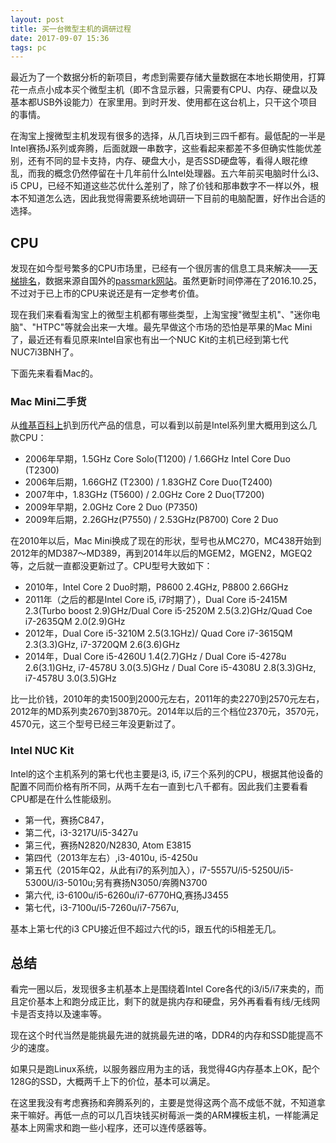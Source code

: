 ```yaml
---
layout: post
title: 买一台微型主机的调研过程
date: 2017-09-07 15:36
tags: pc
---
```


最近为了一个数据分析的新项目，考虑到需要存储大量数据在本地长期使用，打算花一点点小成本买个微型主机（即不含显示器，只需要有CPU、内存、硬盘以及基本都USB外设能力）在家里用。到时开发、使用都在这台机上，只干这个项目的事情。

在淘宝上搜微型主机发现有很多的选择，从几百块到三四千都有。最低配的一半是Intel赛扬J系列或奔腾，后面就跟一串数字，这些看起来都差不多但确实性能优差别，还有不同的显卡支持，内存、硬盘大小，是否SSD硬盘等，看得人眼花缭乱，而我的概念仍然停留在十几年前什么Intel处理器。五六年前买电脑时什么i3、i5 CPU，已经不知道这些芯优什么差别了，除了价钱和那串数字不一样以外，根本不知道怎么选，因此我觉得需要系统地调研一下目前的电脑配置，好作出合适的选择。

## CPU

发现在如今型号繁多的CPU市场里，已经有一个很厉害的信息工具来解决——[天梯排名](http://itianti.sinaapp.com/index.php)，数据来源自国外的[passmark网站](https://www.passmark.com/)。虽然更新时间停滞在了2016.10.25，不过对于已上市的CPU来说还是有一定参考价值。

现在我们来看看淘宝上的微型主机都有哪些类型，上淘宝搜"微型主机"、"迷你电脑"、"HTPC"等就会出来一大堆。最先早做这个市场的恐怕是苹果的Mac Mini了，最近还有看见原来Intel自家也有出一个NUC Kit的主机已经到第七代NUC7i3BNH了。

下面先来看看Mac的。

### Mac Mini二手货

从[维基百科上](https://en.wikipedia.org/wiki/Mac_Mini#Specifications_2)扒到历代产品的信息，可以看到以前是Intel系列里大概用到这么几款CPU：

  * 2006年早期，1.5GHz Core Solo(T1200) / 1.66GHz Intel Core Duo (T2300)
  * 2006年后期，1.66GHZ (T2300) / 1.83GHZ Core Duo(T2400)
  * 2007年中，1.83GHz (T5600) / 2.0GHz Core 2 Duo(T7200)
  * 2009年早期，2.0GHz Core 2 Duo (P7350)
  * 2009年后期，2.26GHz(P7550) / 2.53GHz(P8700) Core 2 Duo

在2010年以后，Mac Mini换成了现在的形状，型号也从MC270，MC438开始到2012年的MD387～MD389，再到2014年以后的MGEM2，MGEN2，MGEQ2等，之后就一直都没更新过了。CPU型号大致如下：

  * 2010年，Intel Core 2 Duo时期，P8600 2.4GHz, P8800 2.66GHz
  * 2011年（之后的都是Intel Core i5, i7时期了），Dual Core i5-2415M 2.3(Turbo boost 2.9)GHz/Dual Core i5-2520M 2.5(3.2)GHz/Quad Coe i7-2635QM 2.0(2.9)GHz
  * 2012年，Dual Core i5-3210M 2.5(3.1GHz)/ Quad Core i7-3615QM 2.3(3.3)GHz, i7-3720QM 2.6(3.6)GHz
  * 2014年，Dual Core i5-4260U 1.4(2.7)GHz / Dual Core i5-4278u 2.6(3.1)GHz, i7-4578U 3.0(3.5)GHz / Dual Core i5-4308U 2.8(3.3)GHz, i7-4578U 3.0(3.5)GHz

比一比价钱，2010年的卖1500到2000元左右，2011年的卖2270到2570元左右，2012年的MD系列卖2670到3870元。2014年以后的三个档位2370元，3570元，4570元，这三个型号已经三年没更新过了。

### Intel NUC Kit

Intel的这个主机系列的第七代也主要是i3, i5, i7三个系列的CPU，根据其他设备的配置不同而价格有所不同，从两千左右一直到七八千都有。因此我们主要看看CPU都是在什么性能级别。

 * 第一代，赛扬C847，
 * 第二代，i3-3217U/i5-3427u
 * 第三代，赛扬N2820/N2830, Atom E3815
 * 第四代（2013年左右）,i3-4010u, i5-4250u
 * 第五代（2015年Q2，从此有i7的系列加入），i7-5557U/i5-5250U/i5-5300U/i3-5010u;另有赛扬N3050/奔腾N3700
 * 第六代, i3-6100u/i5-6260u/i7-6770HQ,赛扬J3455
 * 第七代，i3-7100u/i5-7260u/i7-7567u,

基本上第七代的i3 CPU接近但不超过六代的i5，跟五代的i5相差无几。


## 总结

看完一圈以后，发现很多主机基本上是围绕着Intel Core各代的i3/i5/i7来卖的，而且定价基本上和跑分成正比，剩下的就是挑内存和硬盘，另外再看看有线/无线网卡是否支持以及速率等。

现在这个时代当然是能挑最先进的就挑最先进的咯，DDR4的内存和SSD能提高不少的速度。

如果只是跑Linux系统，以服务器应用为主的话，我觉得4G内存基本上OK，配个128G的SSD，大概两千上下的价位，基本可以满足。

在这里我没有考虑赛扬和奔腾系列的，主要是觉得这两个高不成低不就，不知道拿来干嘛好。再低一点的可以几百块钱买树莓派一类的ARM裸板主机，一样能满足基本上网需求和跑一些小程序，还可以连传感器等。

